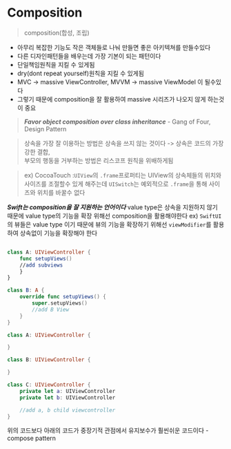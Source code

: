 # Composition
> composition(합성, 조립)

- 아무리 복잡한 기능도 작은 객체들로 나눠 만들면 좋은 아키텍쳐를 만들수있다
- 다른 디자인패턴들을 배우는데 가장 기본이 되는 패턴이다
- 단일책임원칙을 지킬 수 있게됨
- dry(dont repeat yourself)원칙을 지킬 수 있게됨
- MVC -> massive ViewController, MVVM -> massive ViewModel 이 될수있다 
- 그렇기 때문에 composition을 잘 활용하여 massive 시리즈가 나오지 않게 하는것이 중요

> ***Favor object composition over class inheritance*** - Gang of Four, Design Pattern

> 상속을 가장 잘 이용하는 방법은 상속을 쓰지 않는 것이다 -> 상속은 코드의 가장 강한 결합,  
> 부모의 행동을 거부하는 방법은 리스코프 원칙을 위배하게됨

> ex) CocoaTouch :`UIView`의  `.frame`프로퍼티는 UIView의 상속체들의 위치와 사이즈를 조절할수 있게 해주는데 `UISwitch`는 예외적으로 `.frame`을 통해 사이즈와 위치를 바꿀수 없다 

***Swift는 composition을 잘 지원하는 언어이다***
value type은 상속을 지원하지 않기 때문에 value type의 기능을 확장 위해선 composition을 활용해야한다
ex) `SwiftUI`의 뷰들은 value type 이기 때문에 뷰의 기능을 확장하기 위해선 `viewModifier`를 활용하여 상속없이 기능을 확장해야 한다

```swift

class A: UIViewController {
    func setupViews()
    //add subviews
    }
}

class B: A {
    override func setupViews() {
        super.setupViews()
        //add B View
    }
}
```

```swift
class A: UIViewController {

}

class B: UIViewController {

}

class C: UIViewController {
    private let a: UIViewController
    private let b: UIViewController

    //add a, b child viewcontroller
}
```

위의 코드보다 아래의 코드가 중장기적 관점에서 유지보수가 훨씬쉬운 코드이다 - compose pattern

